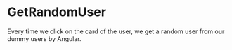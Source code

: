 # GetRandomUser
Every time we click on the card of the user, we get a random user from our dummy users by Angular.
